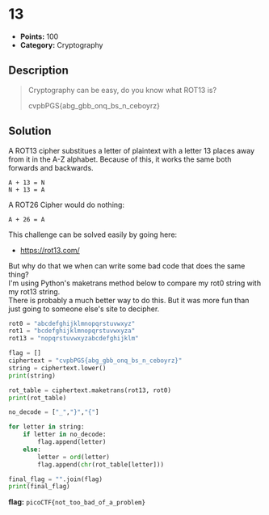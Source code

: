 # 13
* **Points:** 100
* **Category:** Cryptography

## Description

> Cryptography can be easy, do you know what ROT13 is? 
>
> cvpbPGS{abg_gbb_onq_bs_n_ceboyrz}

## Solution

A ROT13 cipher substitues a letter of plaintext with a letter 13 places away from it in the A-Z alphabet. 
Because of this, it works the same both forwards and backwards. 

```
A + 13 = N
N + 13 = A 
```

A ROT26 Cipher would do nothing: 

```
A + 26 = A
```

This challenge can be solved easily by going here: 
- https://rot13.com/

But why do that we when can write some bad code that does the same thing? <br>
I'm using Python's maketrans method below to compare my rot0 string with my rot13 string. <br>
There is probably a much better way to do this. But it was more fun than just going to someone else's site to decipher. 

```python
rot0 = "abcdefghijklmnopqrstuvwxyz"
rot1 = "bcdefghijklmnopqrstuvwxyza"
rot13 = "nopqrstuvwxyzabcdefghijklm"

flag = []
ciphertext = "cvpbPGS{abg_gbb_onq_bs_n_ceboyrz}"
string = ciphertext.lower()
print(string)

rot_table = ciphertext.maketrans(rot13, rot0)
print(rot_table)

no_decode = ["_","}","{"]

for letter in string:
    if letter in no_decode:
        flag.append(letter)
    else:
        letter = ord(letter)
        flag.append(chr(rot_table[letter]))

final_flag = "".join(flag)
print(final_flag)
```

**flag:**
`picoCTF{not_too_bad_of_a_problem}`
